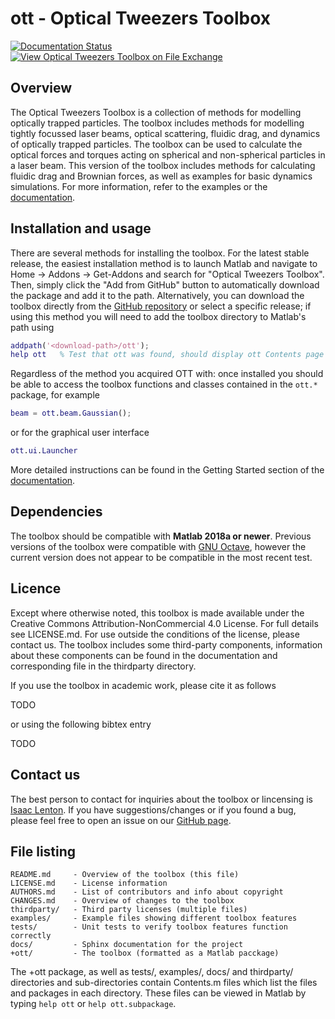 ott - Optical Tweezers Toolbox
==============================

[![Documentation Status](https://readthedocs.org/projects/ott/badge/?version=latest)](https://ott.readthedocs.io/en/latest/?badge=latest)
[![View Optical Tweezers Toolbox on File Exchange](https://www.mathworks.com/matlabcentral/images/matlab-file-exchange.svg)](https://au.mathworks.com/matlabcentral/fileexchange/73541-optical-tweezers-toolbox)

Overview
--------

The Optical Tweezers Toolbox is a collection of methods for modelling
optically trapped particles.
The toolbox includes methods for modelling
tightly focussed laser beams, optical scattering, fluidic drag, and
dynamics of optically trapped particles.
The toolbox can be used to calculate the optical forces and torques
acting on spherical and non-spherical particles in a laser beam.
This version of the toolbox includes methods for calculating fluidic
drag and Brownian forces, as well as examples for basic dynamics
simulations.
For more information, refer to the examples or the
[documentation](https://ott.readthedocs.io/).

Installation and usage
----------------------

There are several methods for installing the toolbox.
For the latest stable release, the easiest installation method
is to launch Matlab and navigate to Home -> Addons -> Get-Addons
and search for "Optical Tweezers Toolbox".  Then, simply click the
"Add from GitHub" button to automatically download the package and
add it to the path.
Alternatively, you can download the toolbox directly from the
[GitHub repository](https://github.com/ilent2/ott) or select a
specific release; if using this method you will need to add the
toolbox directory to Matlab's path using

```matlab
addpath('<download-path>/ott');
help ott   % Test that ott was found, should display ott Contents page
```

Regardless of the method you acquired OTT with: once installed you
should be able to access the toolbox functions and classes contained
in the `ott.*` package, for example

```matlab
beam = ott.beam.Gaussian();
```

or for the graphical user interface

```matlab
ott.ui.Launcher
```

More detailed instructions can be found in the Getting Started
section of the [documentation](https://ott.readthedocs.io/).

Dependencies
------------

The toolbox should be compatible with **Matlab 2018a or newer**.
Previous versions of the toolbox were compatible with
[GNU Octave](https://www.gnu.org/software/octave/), however the current
version does not appear to be compatible in the most recent test.

Licence
-------

Except where otherwise noted, this toolbox is made available under the
Creative Commons Attribution-NonCommercial 4.0 License.
For full details see LICENSE.md.
For use outside the conditions of the license, please contact us.
The toolbox includes some third-party components, information about
these components can be found in the documentation and corresponding
file in the thirdparty directory.

If you use the toolbox in academic work, please cite it as follows

TODO

or using the following bibtex entry

TODO

Contact us
----------

The best person to contact for inquiries about the toolbox or lincensing
is [Isaac Lenton](mailto:uqilento@uq.edu.au).
If you have suggestions/changes or if you found a bug, please feel free
to open an issue on our [GitHub page](https://github.com/ilent2/ott/issues).

File listing
------------

```
README.md     - Overview of the toolbox (this file)
LICENSE.md    - License information
AUTHORS.md    - List of contributors and info about copyright
CHANGES.md    - Overview of changes to the toolbox
thirdparty/   - Third party licenses (multiple files)
examples/     - Example files showing different toolbox features
tests/        - Unit tests to verify toolbox features function correctly
docs/         - Sphinx documentation for the project
+ott/         - The toolbox (formatted as a Matlab pacckage)
```

The +ott package, as well as tests/, examples/, docs/ and thirdparty/
directories and sub-directories contain Contents.m files which list
the files and packages in each directory.
These files can be viewed in Matlab by typing `help ott`
or `help ott.subpackage`.
